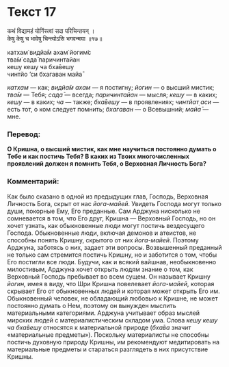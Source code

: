 # Текст 17

कथं विद्यामहं योगिंस्त्वां सदा परिचिन्तयन् ।  
केषु केषु च भावेषु चिन्त्योऽसि भगवन्मया ॥१७॥

катхам̇ видйа̄м ахам̇ йогим̇с  
тва̄м̇ сада̄ паричинтайан  
кешу кешу ча бха̄вешу  
чинтйо ’си бхагаван майа̄

_катхам_ — как; _видйа̄м ахам_ — я постигну; _йогин_ — о высший мистик; _тва̄м_ — Тебя; _сада̄_ — всегда; _паричинтайан_ — мысля; _кешу_ — в каких; _кешу_ — в каких; _ча_ — также; _бха̄вешу_ — в проявлениях; _чинтйат̣ аси_ — есть тот, о ком следует помнить; _бхагаван_ — о Всевышний; _майа̄_ — мне.

### Перевод:

**О Кришна, о высший мистик, как мне научиться постоянно думать о Тебе и как постичь Тебя? В каких из Твоих многочисленных проявлений должен я помнить Тебя, о Верховная Личность Бога?**

### Комментарий:

Как было сказано в одной из предыдущих глав, Господь, Верховная Личность Бога, скрыт от нас _йога-майей_. Увидеть Господа могут только души, покорные Ему, Его преданные. Сам Арджуна нисколько не сомневается в том, что Его друг, Кришна — Верховный Господь, но он хочет узнать, как обыкновенные люди могут постичь вездесущего Господа. Обыкновенные люди, включая демонов и атеистов, не способны понять Кришну, скрытого от них _йога-майей_. Поэтому Арджуна, заботясь о них, задает эти вопросы. Возвышенный преданный не только сам стремится постичь Кришну, но и заботится о том, чтобы Его постигли все люди. Будучи, как и всякий вайшнав, необыкновенно милостивым, Арджуна хочет открыть людям знание о том, как Верховный Господь пребывает во всем сущем. Он называет Кришну _йогин,_ имея в виду, что Шри Кришна повелевает _йога-майей,_ которая скрывает Его от обыкновенных людей и которая может открыть Его им. Обыкновенный человек, не обладающий любовью к Кришне, не может постоянно думать о Нем, поэтому он вынужден мыслить материальными категориями. Арджуна учитывает образ мыслей мирских людей с материалистическим складом ума. Слова _кешу кешу ча бха̄вешу_ относятся к материальной природе (_бха̄ва_ значит «материальные предметы»). Поскольку материалисты не способны постичь духовную природу Кришны, им рекомендуют медитировать на материальные предметы и стараться разглядеть в них присутствие Кришны.